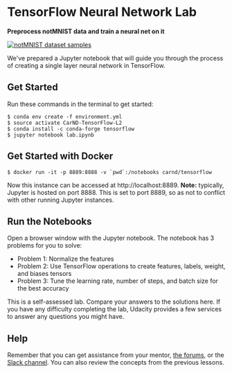 # TensorFlow Neural Network Lab
**Preprocess notMNIST data and train a neural net on it**

[<img src="http://yaroslavvb.com/upload/notMNIST/nmn.png" alt="notMNIST dataset samples" />](http://yaroslavvb.blogspot.com/2011/09/notmnist-dataset.html)

We've prepared a Jupyter notebook that will guide you through the process of creating a single layer neural network in TensorFlow.

## Get Started
Run these commands in the terminal to get started:
```
$ conda env create -f environment.yml
$ source activate CarND-TensorFlow-L2
$ conda install -c conda-forge tensorflow
$ jupyter notebook lab.ipynb
```

## Get Started with Docker
```
$ docker run -it -p 8889:8888 -v `pwd`:/notebooks carnd/tensorflow
```
Now this instance can be accessed at http://localhost:8889. **Note:** typically, Jupyter is hosted on port 8888. This is set to port 8889, so as not to conflict with other running Jupyter instances. 

## Run the Notebooks

Open a browser window with the Jupyter notebook.  The notebook has 3 problems for you to solve:
 - Problem 1: Normalize the features
 - Problem 2: Use TensorFlow operations to create features, labels, weight, and biases tensors
 - Problem 3: Tune the learning rate, number of steps, and batch size for the best accuracy

This is a self-assessed lab.  Compare your answers to the solutions here.  If you have any difficulty completing the lab, Udacity provides a few services to answer any questions you might have.

## Help
Remember that you can get assistance from your mentor, [the forums](https://carnd-udacity.atlassian.net/wiki/questions), or the [Slack channel](https://carnd-inviter.herokuapp.com/). You can also review the concepts from the previous lessons.
